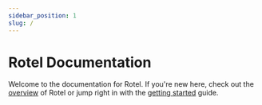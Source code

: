 ```yaml
---
sidebar_position: 1
slug: /
---
```


# Rotel Documentation

Welcome to the documentation for Rotel. If you're new here, check out the [overview](/docs/about/rotel) of Rotel
or jump right in with the [getting started](/docs/setup/getting-started) guide.



